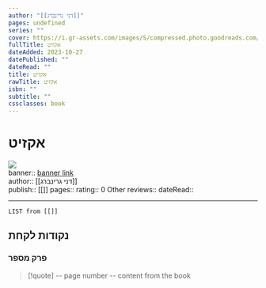 ```yaml
---
author: "[[דני גרינברג]]"
pages: undefined
series: ""
cover: https://i.gr-assets.com/images/S/compressed.photo.goodreads.com/books/1633697441l/59240928._SY475_.jpg
fullTitle: אקזיט
dateAdded: 2023-10-27
datePublished: ""
dateRead: ""
title: אקזיט
rawTitle: אקזיט
isbn: ""
subtitle: ""
cssclasses: book
---
```

# אקזיט

![](https:&#x2F;&#x2F;i.gr-assets.com&#x2F;images&#x2F;S&#x2F;compressed.photo.goodreads.com&#x2F;books&#x2F;1633697441l&#x2F;59240928._SY475_.jpg)  
banner:: [banner link](https:&#x2F;&#x2F;i.gr-assets.com&#x2F;images&#x2F;S&#x2F;compressed.photo.goodreads.com&#x2F;books&#x2F;1633697441l&#x2F;59240928._SY475_.jpg)  
author:: [[דני גרינברג]]  
publish:: [[]]
pages:: 
rating:: 0 
Other reviews:: 
dateRead:: 

<hr  style="clear:both"/>



```dataview
LIST from [[]]
```

## נקודות לקחת 

### פרק מספר
> [!quote] -- page number -- 
>  content from the book




```
